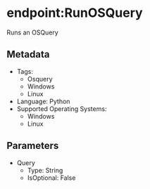 <!-- region Generated -->
# endpoint:RunOSQuery

Runs an OSQuery

## Metadata

- Tags:
  - Osquery
  - Windows
  - Linux
- Language: Python
- Supported Operating Systems:
  - Windows
  - Linux

## Parameters

- Query
  - Type: String
  - IsOptional: False
<!-- endregion -->
